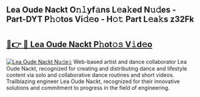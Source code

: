 ## Lea Oude Nackt O𝚗𝚕yf𝚊ns L𝚎a𝚔ed N𝚞𝚍es - Part-DYT P𝚑𝚘tos Vi𝚍𝚎o - H𝚘𝚝 Part L𝚎a𝚔s z32Fk

# <h2><a href="http://kfcirrp.oniu.top/?m=Lea+Oude+Nackt">🔗👉 🔴 Lea Oude Nackt P𝚑ot𝚘𝚜 V𝚒d𝚎o</a></h2>

[![Lea Oude Nackt Nu𝚍e𝚜](https://i.imgur.com/0qMVB7G.gif)](http://kfcirrp.oniu.top/?m=Lea+Oude+Nackt)
Web-based artist and dance collaborator Lea Oude Nackt, recognized for creating and distributing dance and lifestyle content via solo and collaborative dance routines and short videos. Trailblazing engineer Lea Oude Nackt, recognized for their innovative solutions and commitment to progress in the field of engineering.  
